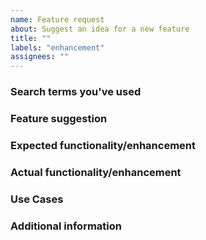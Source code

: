 ```yaml
---
name: Feature request
about: Suggest an idea for a new feature
title: ""
labels: "enhancement"
assignees: ""
---
```


<!-- 
Thank you for reporting an issue.

Please fill in as much of the template below as you're able. Feel free to delete any section you don't think applies, but be aware that the more comprehensive your description, the easier it is to take it into account. 
-->

### Search terms you've used
<!-- What search terms have you used to check whether this feature has been requested before? -->

### Feature suggestion

<!-- A summary of what you'd like to see added or changed -->

### Expected functionality/enhancement

<!-- How should the new feature work -->

### Actual functionality/enhancement

<!-- Explain the difference from current behavior -->

### Use Cases

<!--
What do you want to use this for?
What shortcomings exist with current approaches?
-->

### Additional information
<!-- Add any other context or screenshots about the feature request here. -->
